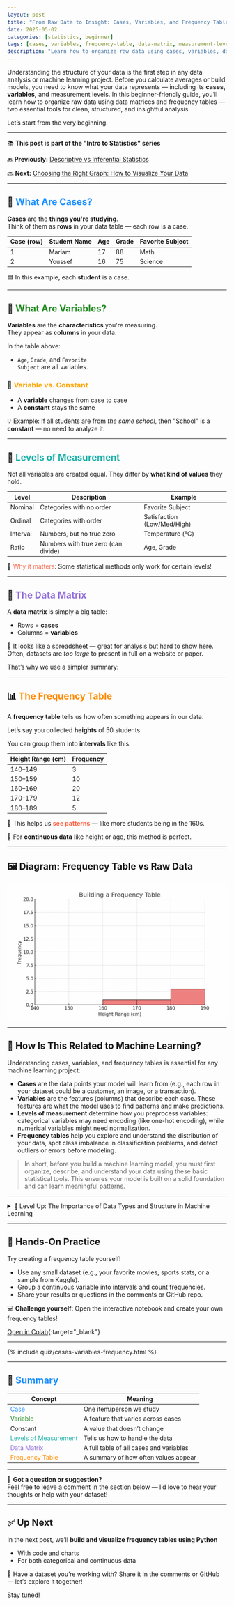 ```yaml
---
layout: post
title: "From Raw Data to Insight: Cases, Variables, and Frequency Tables"
date: 2025-05-02
categories: [statistics, beginner]
tags: [cases, variables, frequency-table, data-matrix, measurement-levels, machine-learning]
description: "Learn how to organize raw data using cases, variables, data matrices, and frequency tables — the essential building blocks for data analysis and machine learning."
---
```


Understanding the structure of your data is the first step in any data analysis or machine learning project. Before you calculate averages or build models, you need to know what your data represents — including its **cases, variables,** and measurement levels.
In this beginner-friendly guide, you’ll learn how to organize raw data using data matrices and frequency tables — two essential tools for clean, structured, and insightful analysis.

Let’s start from the very beginning.

---

<div class="series-nav">
  <p>📚 <strong>This post is part of the "Intro to Statistics" series</strong></p>
  <p>🔙 <strong>Previously:</strong> <a href="/posts/descriptive-vs-inferential">Descriptive vs Inferential Statistics</a></p>
  <p>🔜 <strong>Next:</strong> <a href="/posts/graph-types-in-statistics/">Choosing the Right Graph: How to Visualize Your Data</a></p>
</div>

---

## 👤 <span style="color:#1E90FF;">What Are Cases?</span>

**Cases** are the <strong>things you're studying</strong>.  
Think of them as <strong>rows</strong> in your data table — each row is a case.

| Case (row) | Student Name | Age | Grade | Favorite Subject |
|------------|--------------|-----|-------|------------------|
| 1          | Mariam       | 17  | 88    | Math             |
| 2          | Youssef      | 16  | 75    | Science          |

🟦 In this example, each <strong>student</strong> is a case.

---

## 🧬 <span style="color:#228B22;">What Are Variables?</span>

**Variables** are the <strong>characteristics</strong> you're measuring.  
They appear as <strong>columns</strong> in your data.

In the table above:
- <code>Age</code>, <code>Grade</code>, and <code>Favorite Subject</code> are all variables.

### 🔄 <span style="color:#FFA500;">Variable vs. Constant</span>
- A <strong>variable</strong> changes from case to case  
- A <strong>constant</strong> stays the same

💡 Example:
If all students are from <em>the same school</em>, then "School" is a <strong>constant</strong> — no need to analyze it.

---

## 🎯 <span style="color:#20B2AA;">Levels of Measurement</span>

Not all variables are created equal. They differ by <strong>what kind of values</strong> they hold.

| Level              | Description                              | Example            |
|--------------------|------------------------------------------|--------------------|
| Nominal            | Categories with no order                 | Favorite Subject   |
| Ordinal            | Categories with order                    | Satisfaction (Low/Med/High) |
| Interval           | Numbers, but no true zero                | Temperature (°C)   |
| Ratio              | Numbers with true zero (can divide)      | Age, Grade         |

📌 <span style="color:#FF6347;">Why it matters</span>: Some statistical methods only work for certain levels!

---

## 🧱 <span style="color:#9370DB;">The Data Matrix</span>

A <strong>data matrix</strong> is simply a big table:  
- Rows = <strong>cases</strong>  
- Columns = <strong>variables</strong>

🧩 It looks like a spreadsheet — great for analysis but hard to show here.  
Often, datasets are <em>too large</em> to present in full on a website or paper.

That’s why we use a simpler summary:

---

## 📊 <span style="color:#FF8C00;">The Frequency Table</span>

A <strong>frequency table</strong> tells us how often something appears in our data.

Let’s say you collected <strong>heights</strong> of 50 students.

You can group them into <strong>intervals</strong> like this:

| Height Range (cm) | Frequency |
|-------------------|-----------|
| 140–149           | 3         |
| 150–159           | 10        |
| 160–169           | 20        |
| 170–179           | 12        |
| 180–189           | 5         |

🎯 This helps us <span style="color:#FF6347;"><strong>see patterns</strong></span> — like more students being in the 160s.

🧠 For <strong>continuous data</strong> like height or age, this method is perfect.

---

## 🖼️ Diagram: Frequency Table vs Raw Data

![Frequency Table Animation](assets/images/frequency_table_demo.gif)

---

## 🤖 How Is This Related to Machine Learning?

Understanding cases, variables, and frequency tables is essential for any machine learning project:

- **Cases** are the data points your model will learn from (e.g., each row in your dataset could be a customer, an image, or a transaction).
- **Variables** are the features (columns) that describe each case. These features are what the model uses to find patterns and make predictions.
- **Levels of measurement** determine how you preprocess variables: categorical variables may need encoding (like one-hot encoding), while numerical variables might need normalization.
- **Frequency tables** help you explore and understand the distribution of your data, spot class imbalance in classification problems, and detect outliers or errors before modeling.

> In short, before you build a machine learning model, you must first organize, describe, and understand your data using these basic statistical tools. This ensures your model is built on a solid foundation and can learn meaningful patterns.

---

<details class="level-up-box">
  <summary class="level-up-title">🧠 Level Up: The Importance of Data Types and Structure in Machine Learning</summary>
  <div class="level-up-content">
    <p>Understanding your data’s structure is crucial before any analysis or modeling:</p>
    <ul>
      <li>📋 <strong>Cases</strong> represent individual units of observation — like rows in a spreadsheet.</li>
      <li>📊 <strong>Variables</strong> describe characteristics or features of those cases — like columns.</li>
      <li>🔢 Recognizing whether variables are <em>categorical</em> or <em>quantitative</em> guides how you summarize, visualize, and model your data.</li>
      <li>📈 Properly structured data helps prevent errors and ensures meaningful machine learning outcomes.</li>
      <li>⚠️ <strong>Common Pitfall:</strong> Mixing variable types without proper encoding can cause ML models to perform poorly.</li>
    </ul>
    <p>Getting these basics right is the foundation of all successful data science work.</p>
  </div>
</details>

---

## 🧪 Hands-On Practice

Try creating a frequency table yourself!  
- Use any small dataset (e.g., your favorite movies, sports stats, or a sample from Kaggle).  
- Group a continuous variable into intervals and count frequencies.  
- Share your results or questions in the comments or GitHub repo.

 💻 **Challenge yourself**: Open the interactive notebook and create your own frequency tables! 

[Open in Colab](https://colab.research.google.com/drive/1MZ0aB1KjMhOilCSEkdhCN0szJAb7fwX_?usp=sharing){:target="_blank"}

---

{% include quiz/cases-variables-frequency.html %}

---

## 🔁 <span style="color:#1E90FF;">Summary</span>

| Concept             | Meaning                                      |
|---------------------|----------------------------------------------|
| <span style="color:#1E90FF;">Case</span>                | One item/person we study                     |
| <span style="color:#228B22;">Variable</span>            | A feature that varies across cases           |
| Constant            | A value that doesn’t change                  |
| <span style="color:#20B2AA;">Levels of Measurement</span> | Tells us how to handle the data            |
| <span style="color:#9370DB;">Data Matrix</span>         | A full table of all cases and variables      |
| <span style="color:#FF8C00;">Frequency Table</span>     | A summary of how often values appear         |

---
💬 **Got a question or suggestion?**  
Feel free to leave a comment in the section below — I’d love to hear your thoughts or help with your dataset!

---

## ✅ Up Next

In the next post, we’ll <strong>build and visualize frequency tables using Python</strong>  
- With code and charts  
- For both categorical and continuous data

💬 Have a dataset you’re working with? Share it in the comments or GitHub — let’s explore it together!

Stay tuned!
